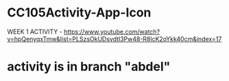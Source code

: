 # CC105Activity-App-Icon
WEEK 1 ACTIVITY - https://www.youtube.com/watch?v=hpQenyqxTmw&list=PLSzsOkUDsvdtl3Pw48-R8lcK2oYkk40cm&index=17
# activity is in branch "abdel"
